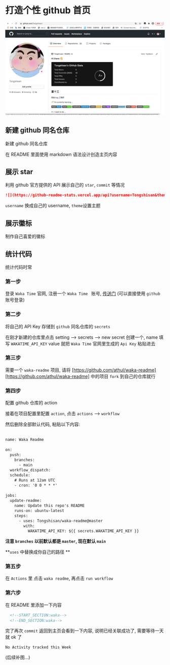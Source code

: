 # 打造个性 github 首页

![github 个性首页](https://raw.githubusercontent.com/Tongshisan/Blog/master/img/%E4%B8%AA%E6%80%A7github%E9%A6%96%E9%A1%B5.png)



## 新建 github 同名仓库

新建 github 同名仓库

在 README 里面使用 markdown 语法设计创造主页内容



## 展示 star 

利用 github 官方提供的 API 展示自己的 `star`, `commit` 等情况

```markdown
![](https://github-readme-stats.vercel.app/api?username=Tongshisan&theme=dark)
```

`username` 换成自己的 username, `theme`设置主题 



## 展示徽标

制作自己喜爱的徽标



## 统计代码

统计代码时常

### 第一步

登录 `Waka Time` 官网, 注册一个 `Waka Time ` 账号, [传送门](https://wakatime.com/plugins/status?onboarding=true) (可以直接使用 `github` 账号登录)

### 第二步

将自己的 API Key 存储到 `github` 同名仓库的 `secrets`

在刚才新建的仓库里点击   setting --> secrets --> new secret 创建一个, name 填写 `WAKATIME_API_KEY` value 就把 `Waka Time` 官网里生成的 `Api Key` 粘贴进去



### 第三步

需要一个 `waka-readme` 项目, 请将 [https://github.com/athul/waka-readme][https://github.com/athul/waka-readme] 中的项目 `fork` 到自己的仓库就行

### 第四步

配置 github 仓库的 action

接着在项目配置里配置 `action`, 点击 `actions` -->  `workflow`

然后删除全部默认代码, 粘贴以下内容:

```shell

name: Waka Readme
 
on:
  push:
    branches:
      - main
  workflow_dispatch:
  schedule:
    # Runs at 12am UTC
    - cron: '0 0 * * *'
 
jobs:
  update-readme:
    name: Update this repo's README 
    runs-on: ubuntu-latest
    steps:
      - uses: Tongshisan/waka-readme@master
        with:
          WAKATIME_API_KEY: ${{ secrets.WAKATIME_API_KEY }}

```

**注意  `branches` 以前默认都是 `master`, 现在默认 `main`** 

**`uses` 中替换成你自己的路径 **



### 第五步

在 `Actions` 里 点击 `waka readme`, 再点击 `run workflow`



### 第六步

在 README 里添加一下内容

```markdown
  <!--START_SECTION:waka-->
  <!--END_SECTION:waka-->
```



完了再次 `commit` 返回到主页会看到一下内容, 说明已经关联成功了, 需要等待一天就 ok 了

```
No Activity tracked this Week
```





(后续补图...)
